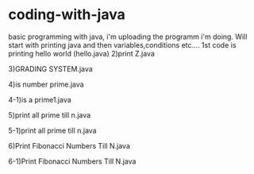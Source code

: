 # coding-with-java
basic programming with java, i'm uploading the programm i'm doing.
Will start with printing java and then variables,conditions etc....
1st code is printing hello world (hello.java)
2)print Z.java

3)GRADING SYSTEM.java

4)is number prime.java

4-1)is a prime1.java

5)print all prime till n.java

5-1)print all prime till n.java

6)Print Fibonacci Numbers Till N.java

6-1)Print Fibonacci Numbers Till N.java
